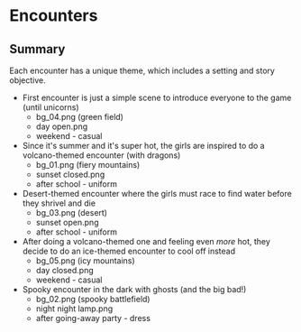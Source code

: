 # Encounters

## Summary

Each encounter has a unique theme, which includes a setting and story objective.

* First encounter is just a simple scene to introduce everyone to the game (until unicorns)
    * bg_04.png (green field)
    * day open.png
    * weekend - casual
* Since it's summer and it's super hot, the girls are inspired to do a volcano-themed encounter (with dragons)
    * bg_01.png (fiery mountains)
    * sunset closed.png
    * after school - uniform
* Desert-themed encounter where the girls must race to find water before they shrivel and die
    * bg_03.png (desert)
    * sunset open.png
    * after school - uniform
* After doing a volcano-themed one and feeling even _more_ hot, they decide to do an ice-themed encounter to cool off instead
    * bg_05.png (icy mountains)
    * day closed.png
    * weekend - casual
* Spooky encounter in the dark with ghosts (and the big bad!)
    * bg_02.png (spooky battlefield)
    * night night lamp.png
    * after going-away party - dress
